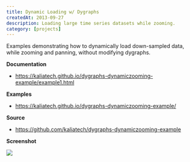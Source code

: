 ```yaml
---
title: Dynamic Loading w/ Dygraphs
createdAt: 2013-09-27
description: Loading large time series datasets while zooming.
category: [projects]
---
```


Examples demonstrating how to dynamically load down-sampled data, while zooming and panning, without modifying dygraphs.

**Documentation**

- https://kaliatech.github.io/dygraphs-dynamiczooming-example/example1.html

**Examples**

- https://kaliatech.github.io/dygraphs-dynamiczooming-example/

**Source**

- https://github.com/kaliatech/dygraphs-dynamiczooming-example

**Screenshot**

<img class="img-fluid rounded mb-3" src="https://kaliatech.github.io/dygraphs-dynamiczooming-example/i/scrshot-ex5.png?raw=true"/>

